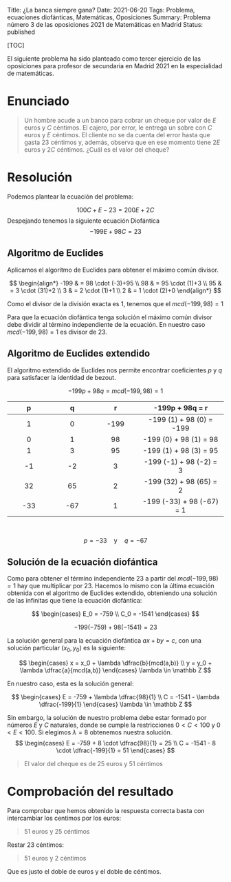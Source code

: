 Title: ¿La banca siempre gana?
Date: 2021-06-20
Tags: Problema, ecuaciones diofánticas, Matemáticas, Oposiciones
Summary: Problema número 3 de las oposiciones 2021 de Matemáticas en Madrid
Status: published

[TOC]

El siguiente problema ha sido planteado como tercer ejercicio de las oposiciones para profesor de secundaria en Madrid 2021 en la especialidad de matemáticas.

# Enunciado #

> Un hombre acude a un banco para cobrar un cheque por valor de $E$ euros y $C$ céntimos. El cajero, por error, le entrega un sobre con $C$ euros y $E$ céntimos. El cliente no se da cuenta del error hasta que gasta 23 céntimos y, además, observa que en ese momento tiene $2E$ euros y $2C$ céntimos. ¿Cuál es el valor del cheque?

# Resolución #

Podemos plantear la ecuación del problema:

$$ 100C+E-23 = 200E+2C $$ Despejando tenemos la siguiente ecuación Diofántica $$ -199E+98C = 23 $$

## Algoritmo de Euclides

Aplicamos el algoritmo de Euclides para obtener el máximo común divisor.

$$ \begin{align*} -199 & = 98 \cdot (-3)+95 \\ 98 & = 95 \cdot (1)+3 \\ 95 & = 3 \cdot (31)+2 \\ 3 & = 2 \cdot (1)+1 \\
2 & = 1 \cdot (2)+0 \end{align*} $$

Como el divisor de la división exacta es $1$, tenemos que el $mcd(-199, 98) = 1$

Para que la ecuación diofántica tenga solución el máximo común divisor debe dividir al término independiente de la
ecuación. En nuestro caso $mcd(-199, 98) = 1$ es divisor de $23$.

## Algoritmo de Euclides extendido

El algoritmo extendido de Euclides nos permite encontrar coeficientes $p$ y $q$ para satisfacer la identidad de bezout.

$$ -199p+98q = mcd(-199, 98) = 1 $$


<!---
| p | q | r | -199p+98q=r |
|:---:|:---:|:---:|:-----------------------------:|
| 1 | 0 | -199 | -199(1)+98(0) = -199 |
| 0 | 1 | 98 |  -199(0)+98(1) = 98 |
| 1 | 3 | 95 |  -199(1)+98(3) = 95 |
| -1 | -2 | 3 |  -199(-1)+98(-2) = 3 |
| 32 | 65 | 2 |  -199(32)+98(65) = 2 |
| -33 | -67 | 1 |  -199(-33)+98(-67) = 1 |
-->

<table style="width: 100%">
    <colgroup>
       <col style="width: 20%;">
       <col style="width: 20%;">
       <col style="width: 20%;">
       <col style="width: 40%;">
    </colgroup>
    <thead>
        <tr>
            <th align="center">p</th>
            <th align="center">q</th>
            <th align="center">r</th>
            <th align="center">-199p + 98q = r</th>
        </tr>
    </thead>
    <tbody>
    <tr>
        <td align="center">1</td>
        <td align="center">0</td>
        <td align="center">-199</td>
        <td align="center">-199 (1) + 98 (0) = -199</td>
    </tr>
    <tr>
        <td align="center">0</td>
        <td align="center">1</td>
        <td align="center">98</td>
        <td align="center">-199 (0) + 98 (1) = 98</td>
    </tr>
    <tr>
        <td align="center">1</td>
        <td align="center">3</td>
        <td align="center">95</td>
        <td align="center">-199 (1) + 98 (3) = 95</td>
    </tr>
    <tr>
        <td align="center">-1</td>
        <td align="center">-2</td>
        <td align="center">3</td>
        <td align="center">-199 (-1) + 98 (-2) = 3</td>
    </tr>
    <tr>
        <td align="center">32</td>
        <td align="center">65</td>
        <td align="center">2</td>
        <td align="center">-199 (32) + 98 (65) = 2</td>
    </tr>
    <tr>
        <td align="center">-33</td>
        <td align="center">-67</td>
        <td align="center">1</td>
        <td align="center">-199 (-33) + 98 (-67) = 1</td>
    </tr>
    </tbody>
</table>

<br/>

$$
p=-33 \quad \text{y} \quad q=-67
$$

## Solución de la ecuación diofántica

Como para obtener el término independiente $23$ a partir del $mcd(-199, 98) = 1$ hay que multiplicar por $23$. Hacemos lo mismo con la última ecuación obtenida con el algoritmo de Euclides extendido, obteniendo una solución de las infinitas que tiene la ecuación diofántica:

$$
\begin{cases}
    E_0 = -759 \\
    C_0 = -1541
\end{cases}
$$

$$
-199 (-759) + 98 (-1541) = 23
$$

La solución general para la ecuación diofántica $ax+by=c$, con una solución particular $(x_0, y_0)$ es la siguiente:

$$
\begin{cases}
x = x_0 + \lambda \dfrac{b}{mcd(a,b)} \\
y = y_0 + \lambda \dfrac{a}{mcd(a,b)}
\end{cases}
\lambda \in \mathbb Z
$$

En nuestro caso, esta es la solución general:

$$
\begin{cases}
E = -759 + \lambda \dfrac{98}{1} \\
C = -1541 - \lambda \dfrac{-199}{1}
\end{cases}
\lambda \in \mathbb Z
$$

Sin embargo, la solución de nuestro problema debe estar formado por números $E$ y $C$ naturales, donde se cumple la restricciones $0 < C < 100$ y $0 < E < 100$.
Si elegimos $\lambda = 8$ obtenemos nuestra solución.
$$
\begin{cases}
E = -759 + 8 \cdot \dfrac{98}{1} = 25 \\
C = -1541 - 8 \cdot \dfrac{-199}{1} = 51
\end{cases}
$$

>El valor del cheque es de $25$ euros y $51$ céntimos

# Comprobación del resultado
Para comprobar que hemos obtenido la respuesta correcta basta con intercambiar los centimos por los euros:
>$51$ euros y $25$ céntimos
 
Restar 23 céntimos:

>$51$ euros y $2$ céntimos
 
Que es justo el doble de euros y el doble de céntimos.

